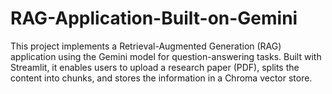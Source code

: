 # RAG-Application-Built-on-Gemini
This project implements a Retrieval-Augmented Generation (RAG) application using the Gemini model for question-answering tasks. Built with Streamlit, it enables users to upload a research paper (PDF), splits the content into chunks, and stores the information in a Chroma vector store. 

